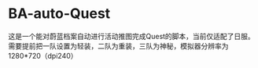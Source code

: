 # BA-auto-Quest
这是一个能对蔚蓝档案自动进行活动推图完成Quest的脚本，当前仅适配了日服。需要提前把一队设置为轻装，二队为重装，三队为神秘，模拟器分辨率为1280*720（dpi240）
